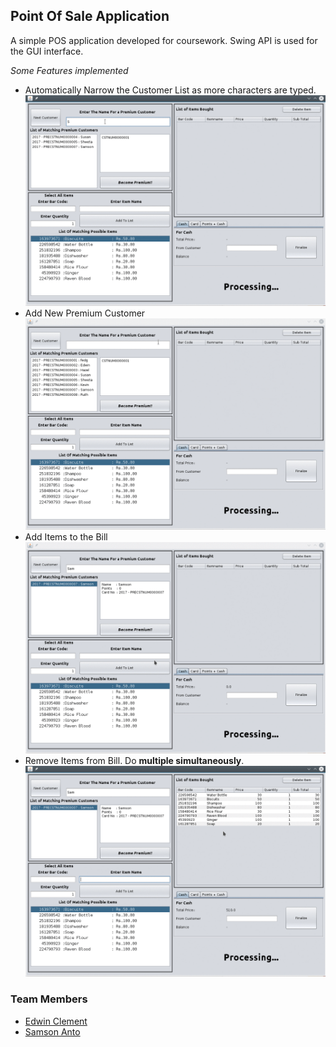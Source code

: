 ## Point Of Sale Application

A simple POS application developed for coursework. Swing API is used for the GUI interface.

_Some Features implemented_
 * Automatically  Narrow the Customer List as more characters are typed.
 	![Gif showing Auto Complete](https://github.com/samsonanto28/Billing-System/raw/master/Images/AutoNarrow.gif)    
 * Add New Premium Customer
 	![Gif Showing Premium Customer Creation](https://github.com/samsonanto28/Billing-System/raw/master/Images/CreatingNewCustomer.gif)
 * Add Items to the Bill
 	![Gif Showing Bill Creation](https://github.com/samsonanto28/Billing-System/raw/master/Images/AddingItems.gif)
 * Remove Items from Bill. Do **multiple simultaneously**.
 	![Gif Showing Item Deletion](https://github.com/samsonanto28/Billing-System/raw/master/Images/DeletingItems.gif)

### Team Members
   * [Edwin Clement](https://github.com/edwinclement08) 
   * [Samson Anto](https://github.com/samsonanto28)
